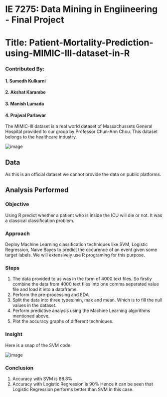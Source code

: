 # IE 7275: Data Mining in Engiineering - Final Project

# Title: Patient-Mortality-Prediction-using-MIMIC-III-dataset-in-R
### Contributed By:
#### 1. Sumedh Kulkarni
#### 2. Akshat Karambe
#### 3. Manish Lumada
#### 4. Prajwal Parlawar

The MIMIC-III dataset is a real world dataset of Massachussets General Hospital provided to our group by Professor Chun-Ann Chou. This dataset belongs to the healthcare industry.

![image](https://user-images.githubusercontent.com/35174083/55694007-0f5dc400-5980-11e9-95c2-6a3d7eeed8e9.png)


## Data
As this is an official dataset we cannot provide the data on public platforms.

## Analysis Performed
### Objective
Using R predict whether a patient who is inside the ICU will die or not. It was a classical classification problem.

### Approach
Deploy Machine Learning classification techniques like SVM, Logistic Regression, Naive Bayes to predict the occurence of an event given some target labels. We will extensively use R programing for this purpose.

### Steps
1. The data provided to us was in the form of 4000 text files. So firstly combine the data from 4000 text files into one comma seperated value file and load it into a dataframe.
2. Perform the pre-processing and EDA
3. Split the data into three types:min, max and mean. Which is to fill the null values in the dataset.
4. Perform predictive analysis using the Machine Learning algorithms mentioned above. 
5. Plot the accuracy graphs of different techniques.

### Insight
Here is a snap of the SVM code:

![image](https://user-images.githubusercontent.com/35174083/55753807-374d3600-5a19-11e9-97d6-6dd43f00f9a7.png)


### Conclusion
1. Accuracy with SVM is 88.8%
2. Accuracy with Logistic Regression is 90%
Hence it can be seen that Logistic Regression performs better than SVM in this case.
